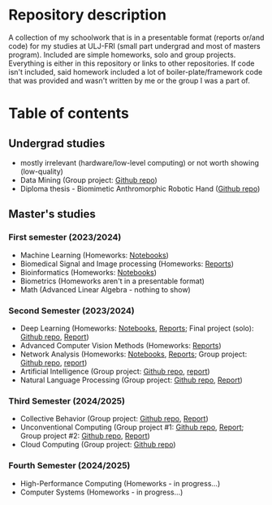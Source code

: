 # Repository description
A collection of my schoolwork that is in a presentable format (reports or/and code) for my studies at ULJ-FRI (small part undergrad and most of masters program). Included are simple homeworks, solo and group projects. Everything is either in this repository or links to other repositories. If code isn't included, said homework included a lot of boiler-plate/framework code that was provided and wasn't written by me or the group I was a part of.

# Table of contents

## Undergrad studies
 - mostly irrelevant (hardware/low-level computing) or not worth showing (low-quality)
 - Data Mining (Group project: [Github repo](https://github.com/Nejc-Locicnik/PR20NLMCDAJVLK))
 - Diploma thesis - Biomimetic Anthromorphic Robotic Hand ([Github repo](https://github.com/Nejc-Locicnik/Biomimetic-Anthropomorphic-Robotic-Hand))

## Master's studies
### First semester (2023/2024)
 - Machine Learning (Homeworks: [Notebooks](Machine_Learning/notebooks/))
 - Biomedical Signal and Image processing (Homeworks: [Reports](Biomedical_signal_and_image_processing/reports/))
 - Bioinformatics (Homeworks: [Notebooks](Bioinformatics/notebooks/))
 - Biometrics (Homeworks aren't in a presentable format)
 - Math (Advanced Linear Algebra - nothing to show)

### Second Semester (2023/2024)
 - Deep Learning (Homeworks: [Notebooks](Deep_Learning/notebooks/), [Reports](Deep_Learning/reports/); Final project (solo): [Github repo](https://github.com/Nejc-Locicnik/Attention-through-XAI-in-Vision-Transformers), [Report](https://github.com/Nejc-Locicnik/Attention-through-XAI-in-Vision-Transformers/blob/main/doc/Attention_in_CV_Through_XAI_NejcL.pdf))
 - Advanced Computer Vision Methods (Homeworks: [Reports](Advanced_CV_methods/reports/))
 - Network Analysis (Homeworks: [Notebooks](Network_Analysis/notebooks/), [Reports](Network_Analysis/reports/); Group project: [Github repo](https://github.com/anzearhar/keynet), [report](https://github.com/anzearhar/keynet/blob/main/doc/report-ina/report.pdf))
 - Artificial Intelligence (Group project: [Github repo](https://github.com/anzearhar/keynet), [report](https://github.com/anzearhar/keynet/blob/main/doc/report-ai/main.pdf))
  - Natural Language Processing (Group project: [Github repo](https://github.com/UL-FRI-NLP-Course/ul-fri-nlp-course-project-promptengineers), [Report](https://github.com/UL-FRI-NLP-Course/ul-fri-nlp-course-project-promptengineers/blob/main/doc/report/main.pdf))

### Third Semester (2024/2025)
 - Collective Behavior (Group project: [Github repo](https://github.com/JuiceVodka/SV_2024-25_groupF), [Report](https://github.com/JuiceVodka/SV_2024-25_groupF/blob/master/Report_Final.pdf))
 - Unconventional Computing (Group project #1: [Github repo](https://github.com/Nejc-Locicnik/UC_HW1_QCA), [Report](https://github.com/Nejc-Locicnik/UC_HW1_QCA/blob/main/porocilo.pdf); Group project #2: [Github repo](https://github.com/Nejc-Locicnik/UC_HW2_GRNM), [Report](https://github.com/Nejc-Locicnik/UC_HW2_GRNM/blob/main/UC_HW2_report.pdf))
 - Cloud Computing (Group project: [Github repo](https://github.com/RSOPMS/app))

### Fourth Semester (2024/2025)
 - High-Performance Computing (Homeworks - in progress...)
 - Computer Systems (Homeworks - in progress...)